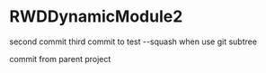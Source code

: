 # RWDDynamicModule2
second commit
third commit to test --squash when use git subtree

commit from parent project
